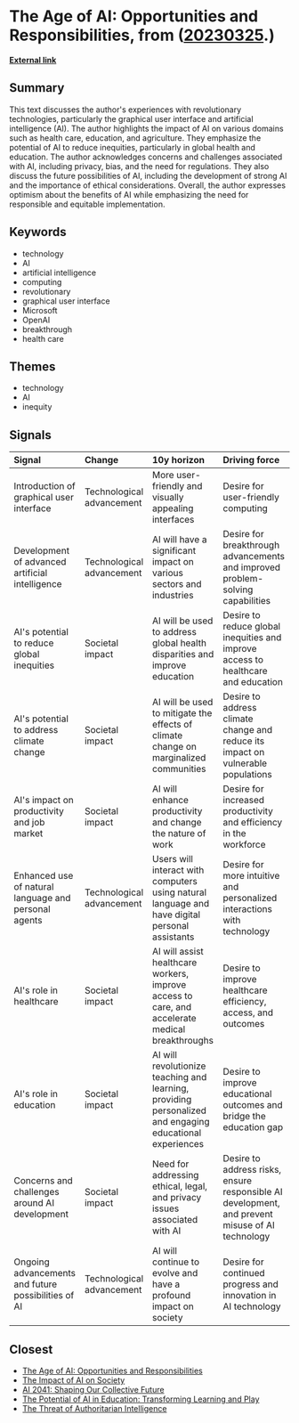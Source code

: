 # __The Age of AI: Opportunities and Responsibilities__, from ([20230325](https://kghosh.substack.com/p/20230325).)

__[External link](https://www.gatesnotes.com/The-Age-of-AI-Has-Begun)__



## Summary

This text discusses the author's experiences with revolutionary technologies, particularly the graphical user interface and artificial intelligence (AI). The author highlights the impact of AI on various domains such as health care, education, and agriculture. They emphasize the potential of AI to reduce inequities, particularly in global health and education. The author acknowledges concerns and challenges associated with AI, including privacy, bias, and the need for regulations. They also discuss the future possibilities of AI, including the development of strong AI and the importance of ethical considerations. Overall, the author expresses optimism about the benefits of AI while emphasizing the need for responsible and equitable implementation.

## Keywords

* technology
* AI
* artificial intelligence
* computing
* revolutionary
* graphical user interface
* Microsoft
* OpenAI
* breakthrough
* health care

## Themes

* technology
* AI
* inequity

## Signals

| Signal                                               | Change                    | 10y horizon                                                                                              | Driving force                                                                                   |
|:-----------------------------------------------------|:--------------------------|:---------------------------------------------------------------------------------------------------------|:------------------------------------------------------------------------------------------------|
| Introduction of graphical user interface             | Technological advancement | More user-friendly and visually appealing interfaces                                                     | Desire for user-friendly computing                                                              |
| Development of advanced artificial intelligence      | Technological advancement | AI will have a significant impact on various sectors and industries                                      | Desire for breakthrough advancements and improved problem-solving capabilities                  |
| AI's potential to reduce global inequities           | Societal impact           | AI will be used to address global health disparities and improve education                               | Desire to reduce global inequities and improve access to healthcare and education               |
| AI's potential to address climate change             | Societal impact           | AI will be used to mitigate the effects of climate change on marginalized communities                    | Desire to address climate change and reduce its impact on vulnerable populations                |
| AI's impact on productivity and job market           | Societal impact           | AI will enhance productivity and change the nature of work                                               | Desire for increased productivity and efficiency in the workforce                               |
| Enhanced use of natural language and personal agents | Technological advancement | Users will interact with computers using natural language and have digital personal assistants           | Desire for more intuitive and personalized interactions with technology                         |
| AI's role in healthcare                              | Societal impact           | AI will assist healthcare workers, improve access to care, and accelerate medical breakthroughs          | Desire to improve healthcare efficiency, access, and outcomes                                   |
| AI's role in education                               | Societal impact           | AI will revolutionize teaching and learning, providing personalized and engaging educational experiences | Desire to improve educational outcomes and bridge the education gap                             |
| Concerns and challenges around AI development        | Societal impact           | Need for addressing ethical, legal, and privacy issues associated with AI                                | Desire to address risks, ensure responsible AI development, and prevent misuse of AI technology |
| Ongoing advancements and future possibilities of AI  | Technological advancement | AI will continue to evolve and have a profound impact on society                                         | Desire for continued progress and innovation in AI technology                                   |

## Closest

* [The Age of AI: Opportunities and Responsibilities](2449c2fc4b8afc7e268db4987fa821e5)
* [The Impact of AI on Society](87709d0e31dee725ec1f54b7f4facbc4)
* [AI 2041: Shaping Our Collective Future](1621aeb7941f2df0feefc2de14851249)
* [The Potential of AI in Education: Transforming Learning and Play](adf886a1b9fd74281e0a43c3e7c70def)
* [The Threat of Authoritarian Intelligence](0ba4fa557cd2aae4760bd7a2abca844e)